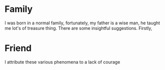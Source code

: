 # Family
I was born in a normal family, fortunately, my father is a wise man, he taught me lot's of treasure thing. There are some insightful suggestions.
Firstly, 




# Friend
I attribute these various phenomena to a lack of courage



